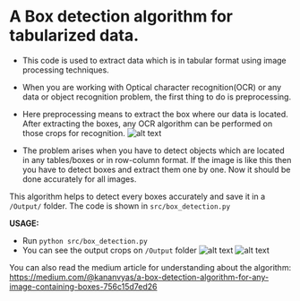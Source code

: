  
# A Box detection algorithm for tabularized data.

 - This code is used to extract data which is in tabular format using image processing techniques.
 - When you are working with Optical character recognition(OCR) or any data or object recognition problem, the first thing to do is preprocessing. 
 - Here preprocessing means to extract the box where our data is located. After extracting the boxes, any OCR algorithm can be performed on those crops for recognition.
 ![alt text](http://github.com/KananVyas/BoxDetection/blob/master/41.jpg)

 - The problem arises when you have to detect objects which are located  in any tables/boxes or in row-column format. If the image is like this then you have to detect boxes and extract them one by one.
Now it should be done accurately for all images.

  

This algorithm helps to detect every boxes accurately and save it in a `/Output/` folder. The code is shown in `src/box_detection.py`

**USAGE:**
 - Run `python src/box_detection.py`
 - You can see the output crops on `/Output` folder
 ![alt text](http://github.com/KananVyas/BoxDetection/blob/master/Output/1.png)
 ![alt text](http://github.com/KananVyas/BoxDetection/blob/master/Output/2.png)

You can also read the medium article for understanding about the algorithm: https://medium.com/@kananvyas/a-box-detection-algorithm-for-any-image-containing-boxes-756c15d7ed26